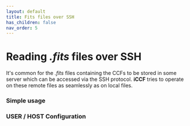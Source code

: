 ```yaml
---
layout: default
title: Fits files over SSH
has_children: false
nav_order: 5
---
```


# Reading <i>.fits</i> files over SSH

It's common for the _.fits_ files containing the CCFs to be stored in some
server which can be accessed via the SSH protocol. **iCCF** tries to operate on
these remote files as seamlessly as on local files.

### Simple usage



### USER / HOST Configuration